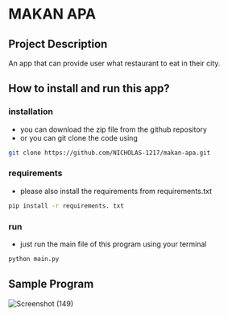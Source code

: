 # MAKAN APA
## Project Description
An app that can provide user what restaurant to eat in their city.

## How to install and run this app?
### installation
- you can download the zip file from the github repository
- or you can git clone the code using 
```bash
git clone https://github.com/NICHOLAS-1217/makan-apa.git
```
### requirements
- please also install the requirements from requirements.txt
```bash
pip install -r requirements. txt
```
### run
- just run the main file of this program using your terminal
```bash
python main.py
```
## Sample Program
![Screenshot (149)](https://github.com/NICHOLAS-1217/makan-apa/assets/111276608/5d74e8fe-cb68-43f6-992b-6ca30c6d24ea)
